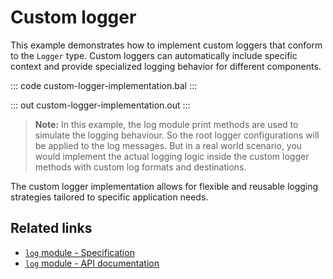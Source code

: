 # Custom logger

This example demonstrates how to implement custom loggers that conform to the `Logger` type. Custom loggers can automatically include specific context and provide specialized logging behavior for different components.

::: code custom-logger-implementation.bal :::

::: out custom-logger-implementation.out :::

> **Note:** In this example, the log module print methods are used to simulate the logging behaviour. So the root logger configurations will be applied to the log messages. But in a real world scenario, you would implement the actual logging logic inside the custom logger methods with custom log formats and destinations.

The custom logger implementation allows for flexible and reusable logging strategies tailored to specific application needs.

## Related links
- [`log` module - Specification](https://ballerina.io/spec/log/#41-logger)
- [`log` module - API documentation](https://lib.ballerina.io/ballerina/log/latest)
